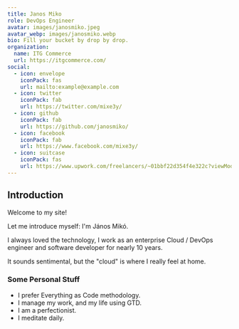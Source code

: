 ```yaml
---
title: Janos Miko
role: DevOps Engineer
avatar: images/janosmiko.jpeg
avatar_webp: images/janosmiko.webp
bio: Fill your bucket by drop by drop.
organization:
  name: ITG Commerce
  url: https://itgcommerce.com/
social:
  - icon: envelope
    iconPack: fas
    url: mailto:example@example.com
  - icon: twitter
    iconPack: fab
    url: https://twitter.com/mixe3y/
  - icon: github
    iconPack: fab
    url: https://github.com/janosmiko/
  - icon: facebook
    iconPack: fab
    url: https://www.facebook.com/mixe3y/
  - icon: suitcase
    iconPack: fas
    url: https://www.upwork.com/freelancers/~01bbf22d354f4e322c?viewMode=1
---
```


## Introduction

Welcome to my site!

Let me introduce myself: I'm János Mikó.

I always loved the technology, I work as an enterprise Cloud / DevOps engineer and software developer for nearly 10 years.

It sounds sentimental, but the "cloud" is where I really feel at home.


### Some Personal Stuff

- I prefer Everything as Code methodology.
- I manage my work, and my life using GTD.
- I am a perfectionist.
- I meditate daily.
